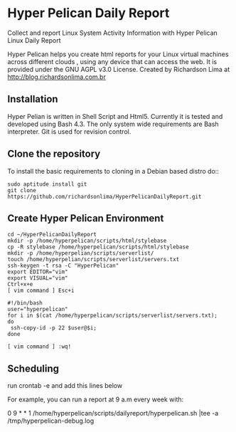# Hyper Pelican Daily Report
Collect and report Linux System Activity Information with Hyper Pelican Linux Daily Report

Hyper Pelican helps you create html reports for your Linux virtual machines across different
clouds , using any device that can access the web. It is provided under the 
GNU AGPL v3.0 License. Created by Richardson Lima at http://blog.richardsonlima.com.br

Installation
------------

Hyper Pelian is written in Shell Script and Html5. Currently it is tested and developed using
Bash 4.3. The only system wide requirements are Bash interpreter. Git is used for revision control. 

Clone the repository
------------
To install the basic requirements to cloning in a Debian based distro do::

    sudo aptitude install git
    git clone https://github.com/richardsonlima/HyperPelicanDailyReport.git

Create Hyper Pelican Environment
------------

    cd ~/HyperPelicanDailyReport
    mkdir -p /home/hyperpelican/scripts/html/stylebase
    cp -R stylebase /home/hyperpelican/scripts/html/stylebase
    mkdir -p /home/hyperpelian/scripts/serverlist/
    touch /home/hyperpelian/scripts/serverlist/servers.txt
    ssh-keygen -t rsa -C "HyperPelican"
    export EDITOR="vim"
    export VISUAL="vim"
    Ctrl+x+e
    [ vim command ] Esc+i
    
    #!/bin/bash
    user="hyperpelican"
    for i in $(cat /home/hyperpelican/scripts/serverlist/servers.txt);
    do 
     ssh-copy-id -p 22 $user@$i;
    done
    
    [ vim command ] :wq!
    
Scheduling
------------
run crontab -e and add this lines below

For example, you can run a report at 9 a.m every week with:

0 9 * * 1 /home/hyperpelican/scripts/dailyreport/hyperpelican.sh |tee -a /tmp/hyperpelican-debug.log
